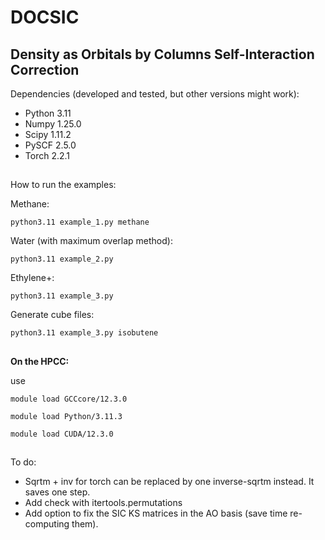 # DOCSIC
## Density as Orbitals by Columns Self-Interaction Correction 

Dependencies (developed and tested, but other versions might work):

- Python 3.11
- Numpy 1.25.0
- Scipy 1.11.2
- PySCF 2.5.0
- Torch 2.2.1


##

How to run the examples:

Methane:
```
python3.11 example_1.py methane
```
Water (with maximum overlap method):
```
python3.11 example_2.py
```
Ethylene+:
```
python3.11 example_3.py
```
Generate cube files:
```
python3.11 example_3.py isobutene
```
##

**On the HPCC:**

use

```
module load GCCcore/12.3.0
```

```
module load Python/3.11.3
```

```
module load CUDA/12.3.0
```

##
To do:

- Sqrtm + inv for torch can be replaced by one inverse-sqrtm instead. It saves one step.
- Add check with itertools.permutations
- Add option to fix the SIC KS matrices in the AO basis (save time re-computing them).    
  
